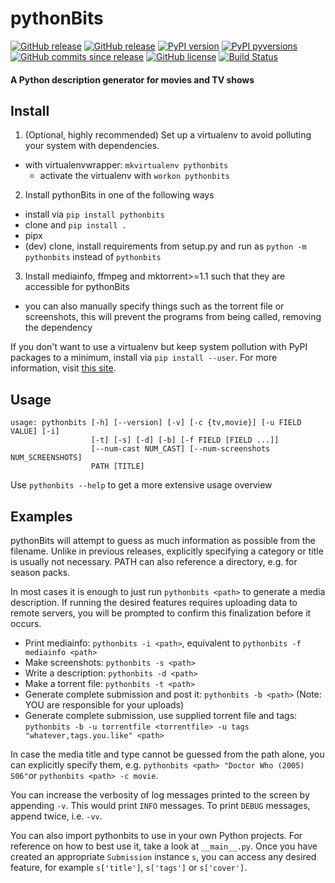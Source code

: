 # pythonBits
[![GitHub release](https://img.shields.io/github/release/mueslo/pythonbits.svg)](https://GitHub.com/mueslo/pythonBits/releases/)
[![GitHub release](https://img.shields.io/github/release/mueslo/pythonbits.svg?include_prereleases)](https://GitHub.com/mueslo/pythonBits/releases/)
[![PyPI version](https://img.shields.io/pypi/v/pythonbits.svg)](https://pypi.python.org/pypi/pythonbits/)
[![PyPI pyversions](https://img.shields.io/pypi/pyversions/pythonbits.svg)](https://pypi.python.org/pypi/pythonbits/)
[![GitHub commits since release](https://img.shields.io/github/commits-since/mueslo/pythonbits/latest.svg)](https://github.com/mueslo/pythonBits/commits/master)
[![GitHub license](https://img.shields.io/github/license/mueslo/pythonbits.svg)](https://github.com/mueslo/pythonbits/blob/master/LICENSE)
[![Build Status](https://img.shields.io/travis/mueslo/pythonBits/master.svg)](https://travis-ci.org/mueslo/pythonBits)
#### A Python description generator for movies and TV shows

## Install
1. (Optional, highly recommended) Set up a virtualenv to avoid polluting your system with dependencies.
  - with virtualenvwrapper: `mkvirtualenv pythonbits`
    - activate the virtualenv with `workon pythonbits`
2. Install pythonBits in one of the following ways
  - install via `pip install pythonbits`
  - clone and `pip install .`
  - pipx
  - (dev) clone, install requirements from setup.py and run as `python -m pythonbits` instead of `pythonbits`
3. Install mediainfo, ffmpeg and mktorrent>=1.1 such that they are accessible for pythonBits
  - you can also manually specify things such as the torrent file or screenshots, this will prevent the programs from being called, removing the dependency

If you don't want to use a virtualenv but keep system pollution with PyPI packages to a minimum, install via `pip install --user`. For more information, visit [this site](https://packaging.python.org/guides/installing-using-pip-and-virtualenv/).

## Usage
```
usage: pythonbits [-h] [--version] [-v] [-c {tv,movie}] [-u FIELD VALUE] [-i]
                  [-t] [-s] [-d] [-b] [-f FIELD [FIELD ...]]
                  [--num-cast NUM_CAST] [--num-screenshots NUM_SCREENSHOTS]
                  PATH [TITLE]
```
Use `pythonbits --help` to get a more extensive usage overview

## Examples
pythonBits will attempt to guess as much information as possible from the filename. Unlike in previous releases, explicitly specifying a category or title is usually not necessary. PATH can also reference a directory, e.g. for season packs.

In most cases it is enough to just run `pythonbits <path>` to generate a media description. If running the desired features requires uploading data to remote servers, you will be prompted to confirm this finalization before it occurs.

* Print mediainfo: `pythonbits -i <path>`, equivalent to `pythonbits -f mediainfo <path>`
* Make screenshots: `pythonbits -s <path>`
* Write a description: `pythonbits -d <path>`
* Make a torrent file: `pythonbits -t <path>`
* Generate complete submission and post it: `pythonbits -b <path>` (Note: YOU are responsible for your uploads)
* Generate complete submission, use supplied torrent file and tags: `pythonbits -b -u torrentfile <torrentfile> -u tags "whatever,tags.you.like" <path>`

In case the media title and type cannot be guessed from the path alone, you can explicitly specify them, e.g. `pythonbits <path> "Doctor Who (2005) S06"`or `pythonbits <path> -c movie`.

You can increase the verbosity of log messages printed to the screen by appending `-v`. This would print `INFO` messages. To print `DEBUG` messages, append twice, i.e. `-vv`.

You can also import pythonbits to use in your own Python projects. For reference on how to best use it, take a look at `__main__.py`. Once you have created an appropriate `Submission` instance `s`, you can access any desired feature, for example `s['title']`, `s['tags']` or `s['cover']`.
